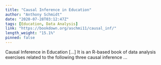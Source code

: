 ```yaml
---
title: "Causal Inference in Education"
author: "Anthony Schmidt"
date: "2020-07-28T03:12:47Z"
tags: [Education, Data Analysis]
link: "https://bookdown.org/aschmi11/causal_inf/"
length_weight: "15.1%"
pinned: false
---
```


Causal Inference in Education [...] It is an R-based book of data analysis exercises related to the following three causal inference ...
